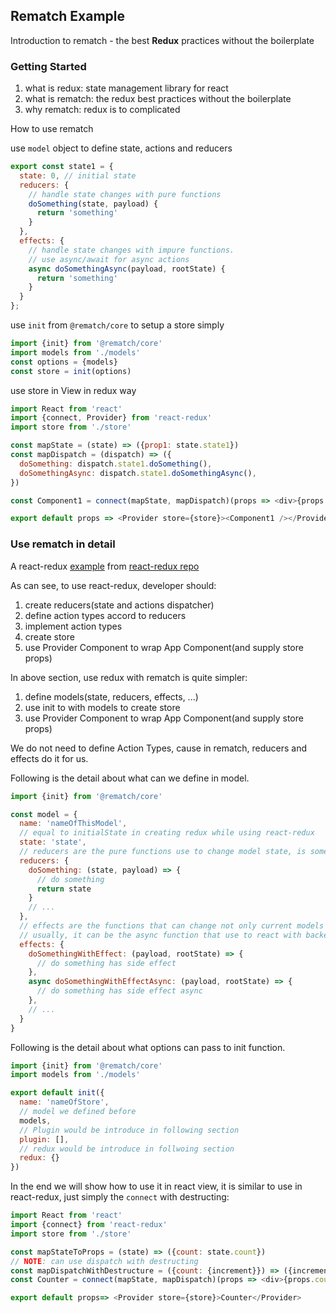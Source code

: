 ## Rematch Example  
Introduction to rematch - the best **Redux** practices without the boilerplate  

### Getting Started  
1. what is redux: state management library for react  
2. what is rematch: the redux best practices without the boilerplate  
3. why rematch: redux is to complicated  

How to use rematch  

use `model` object to define state, actions and reducers  
```js
export const state1 = {
  state: 0, // initial state
  reducers: {
    // handle state changes with pure functions
    doSomething(state, payload) {
      return 'something'
    }
  },
  effects: {
    // handle state changes with impure functions.
    // use async/await for async actions
    async doSomethingAsync(payload, rootState) {
      return 'something'
    }
  }
};
```

use `init` from `@rematch/core` to setup a store simply
```js
import {init} from '@rematch/core'
import models from './models'
const options = {models}
const store = init(options)
```

use store in View in redux way  
```js
import React from 'react'
import {connect, Provider} from 'react-redux'
import store from './store'

const mapState = (state) => ({prop1: state.state1})
const mapDispatch = (dispatch) => ({
  doSomething: dispatch.state1.doSomething(),
  doSomethingAsync: dispatch.state1.doSomethingAsync(),
})

const Component1 = connect(mapState, mapDispatch)(props => <div>{props.prop1}</div>)

export default props => <Provider store={store}><Component1 /></Provider>
```

### Use rematch in detail  
A react-redux [example](https://codesandbox.io/s/9on71rvnyo) from [react-redux repo](https://github.com/reduxjs/react-redux/blob/master/docs/introduction/basic-tutorial.md)  

As can see, to use react-redux, developer should:  

1. create reducers(state and actions dispatcher)   
2. define action types accord to reducers  
3. implement action types  
4. create store  
5. use Provider Component to wrap App Component(and supply store props)  

In above section, use redux with rematch is quite simpler:  

1. define models(state, reducers, effects, ...)  
2. use init to with models to create store  
3. use Provider Component to wrap App Component(and supply store props)  

We do not need to define Action Types, cause in rematch, reducers and effects do it for us.  

Following is the detail about what can we define in model.  
```js
import {init} from '@rematch/core'  

const model = {
  name: 'nameOfThisModel',
  // equal to initialState in creating redux while using react-redux
  state: 'state',   
  // reducers are the pure functions use to change model state, is some kind of redux action 
  reducers: {
    doSomething: (state, payload) => {
      // do something
      return state
    }
    // ...
  },
  // effects are the functions that can change not only current models' state
  // usually, it can be the async function that use to react with backend  
  effects: {
    doSomethingWithEffect: (payload, rootState) => {
      // do something has side effect
    },
    async doSomethingWithEffectAsync: (payload, rootState) => {
      // do something has side effect async
    },
    // ...
  }
}
```  

Following is the detail about what options can pass to init function.
```js
import {init} from '@rematch/core'
import models from './models'

export default init({
  name: 'nameOfStore',
  // model we defined before
  models,
  // Plugin would be introduce in following section
  plugin: [],
  // redux would be introduce in follwoing section
  redux: {}
})
```  

In the end we will show how to use it in react view, it is similar to use in react-redux, just simply the `connect` with destructing:  
```js
import React from 'react'
import {connect} from 'react-redux'
import store from './store'  

const mapStateToProps = (state) => ({count: state.count})
// NOTE: can use dispatch with destructing
const mapDispatchWithDestructure = ({count: {increment}}) => ({increment})
const Counter = connect(mapState, mapDispatch)(props => <div>{props.count}</div>)

export default props=> <Provider store={store}>Counter</Provider>
```

